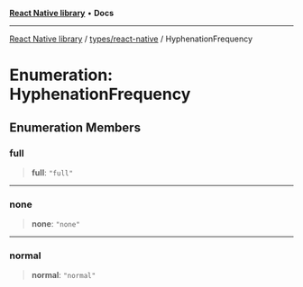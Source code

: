 [**React Native library**](../../../index.md) • **Docs**

***

[React Native library](../../../modules.md) / [types/react-native](../index.md) / HyphenationFrequency

# Enumeration: HyphenationFrequency

## Enumeration Members

### full

> **full**: `"full"`

***

### none

> **none**: `"none"`

***

### normal

> **normal**: `"normal"`
